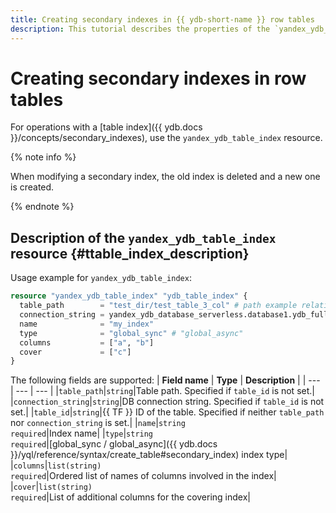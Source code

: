 ```yaml
---
title: Creating secondary indexes in {{ ydb-short-name }} row tables
description: This tutorial describes the properties of the `yandex_ydb_table_index` resource for creating secondary indexes in {{ ydb-short-name }} row tables.
---
```


# Creating secondary indexes in row tables

For operations with a [table index]({{ ydb.docs }}/concepts/secondary_indexes), use the `yandex_ydb_table_index` resource.

{% note info %}

When modifying a secondary index, the old index is deleted and a new one is created.

{% endnote %}

## Description of the `yandex_ydb_table_index` resource {#ttable_index_description}

Usage example for `yandex_ydb_table_index`:

```tf
resource "yandex_ydb_table_index" "ydb_table_index" {
  table_path        = "test_dir/test_table_3_col" # path example relative to the database root
  connection_string = yandex_ydb_database_serverless.database1.ydb_full_endpoint # DB connection example
  name              = "my_index"
  type              = "global_sync" # "global_async"
  columns           = ["a", "b"]
  cover             = ["c"]
}
```

The following fields are supported:
| **Field name** | **Type** | **Description** |
| --- | --- | --- |
|`table_path`|`string`|Table path. Specified if `table_id` is not set.|
|`connection_string`|`string`|DB connection string. Specified if `table_id` is not set.|
|`table_id`|`string`|{{ TF }} ID of the table. Specified if neither `table_path` nor `connection_string` is set.|
|`name`|`string`<br>`required`|Index name|
|`type`|`string`<br>`required`|[global_sync / global_async]({{ ydb.docs }}/yql/reference/syntax/create_table#secondary_index) index type|
|`columns`|`list(string)`<br>`required`|Ordered list of names of columns involved in the index|
|`cover`|`list(string)`<br>`required`|List of additional columns for the covering index|